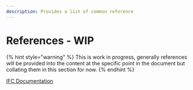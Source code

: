 ```yaml
---
description: Provides a list of common reference
---
```


# References - WIP

{% hint style="warning" %}
This is work in progress, generally references will be provided into the content at the specific point in the document but collating them in this section for now.
{% endhint %}

[IFC Documentation](http://www.buildingsmart-tech.org/ifc/)

